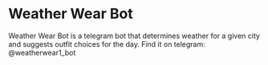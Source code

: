# Weather Wear Bot

Weather Wear Bot is a telegram bot that determines weather for a given city and suggests outfit choices for the day.
Find it on telegram: @weatherwear1_bot


